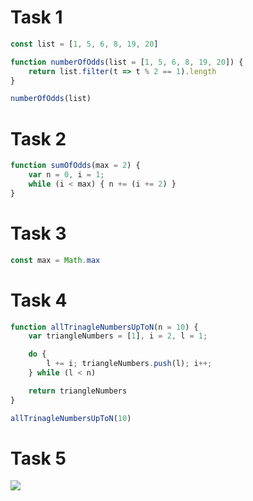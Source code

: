 # Task 1

```js
const list = [1, 5, 6, 8, 19, 20]

function numberOfOdds(list = [1, 5, 6, 8, 19, 20]) {
    return list.filter(t => t % 2 == 1).length
}

numberOfOdds(list)
```

# Task 2

```js
function sumOfOdds(max = 2) {
    var n = 0, i = 1;
    while (i < max) { n += (i += 2) }
}
```

# Task 3

```js
const max = Math.max
```

# Task 4

```js
function allTrinagleNumbersUpToN(n = 10) {
    var triangleNumbers = [1], i = 2, l = 1;

    do {
        l += i; triangleNumbers.push(l); i++;
    } while (l < n)

    return triangleNumbers
}

allTrinagleNumbersUpToN(10)
```

# Task 5

![](https://images.nightcafe.studio/users/LvuD6G4UbGWtm4gcAGRABzSii0D2/uploads/55byrYYC5gkLvd58ANK5.jpeg?tr=w-1600,c-at_max)
